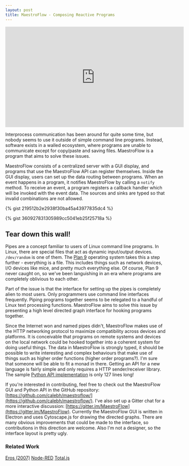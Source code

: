 ```yaml
---
layout: post
title: MaestroFlow - Composing Reactive Programs
---
```


<iframe width="560" height="315" src="https://www.youtube.com/embed/lNhYYKiid9E" frameborder="0" allow="autoplay; encrypted-media" allowfullscreen></iframe>

Interprocess communication has been around for quite some time, but nobody seems to use it outside of simple command line programs. Instead, software exists in a walled ecosystem, where programs are unable to communicate except for copy/paste and saving files. MaestroFlow is a program that aims to solve these issues.

MaestroFlow consists of a centralized server with a GUI display, and programs that use the MaestroFlow API can register themselves. Inside the GUI display, users can set up the data routing between programs. When an event happens in a program, it notifies MaestroFlow by calling a ``notify`` method. To receive an event, a program registers a callback handler which will be invoked with the event data. The sources and sinks are typed so that invalid combinations are not allowed.

{% gist 219512b2e2938f30ba45a43977835dc4 %}

{% gist 360927831305989cc5041eb25f25718a %}

## Tear down this wall!

Pipes are a concept familiar to users of Linux command line programs. In Linux, there are special files that act as dynamic input/output devices. ``/dev/random`` is one of them. The [Plan 9](https://en.wikipedia.org/wiki/Plan_9_from_Bell_Labs) operating system takes this a step further - everything is a file. This includes things such as network devices, I/O devices like mice, and pretty much everything else. Of course, Plan 9 never caught on, so we've been languishing in an era where programs are completely oblivious to each other.

Part of the issue is that the interface for setting up the pipes is completely alien to most users. Only programmers use command line interfaces frequently. Piping programs together seems to be relegated to a handful of Linux text processing functions. MaestroFlow aims to solve this issue by presenting a high level directed graph interface for hooking programs together.

Since the Internet won and named pipes didn't, MaestroFlow makes use of the HTTP networking protocol to maximize compatibility across devices and platforms. It is conceivable that programs on remote systems and devices on the local network could be hooked together into a coherent system for doing useful things. The data in MaestroFlow is strongly typed, it should be possible to write interesting and complex behaviours that make use of things such as higher order functions (higher order programs?). I'm sure that someone will be able to fit a monad in there. Getting an API for a new language is fairly simple and only requires a HTTP sender/receiver library. The sample [Python API implementation](https://github.com/calebh/maestroflow/blob/master/maestroflow/python/maestroflow.py) is only 127 lines long!

If you're interested in contributing, feel free to check out the MaestroFlow GUI and Python API in the GitHub repository: [https://github.com/calebh/maestroflow/](https://github.com/calebh/maestroflow/). I've also set up a Gitter chat for a more interactive discussion: [https://gitter.im/MaestroFlow](https://gitter.im/MaestroFlow). Currently the MaestroFlow GUI is written in Electron and uses Cytoscape.js for drawing the directed graphs. There are many obvious improvements that could be made to the interface, so contributions in this direction are welcome. Also I'm not a designer, so the interface layout is pretty ugly.

### Related Work

[Eros (2007)](http://conal.net/papers/Eros/)
[Node-RED](https://nodered.org/)
[Total.js](https://www.totaljs.com/)
